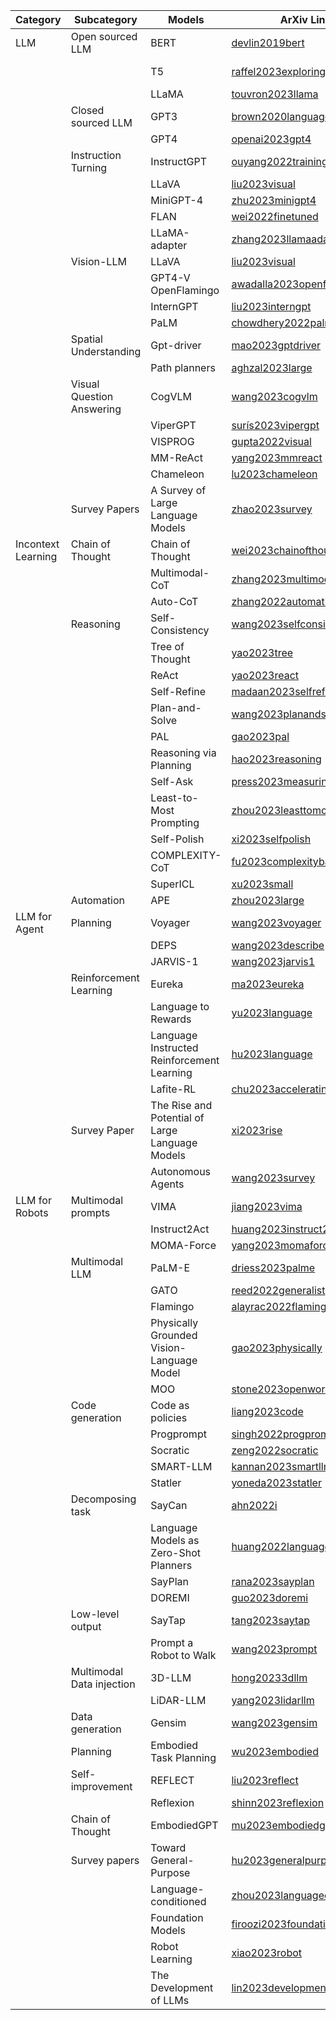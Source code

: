 

| Category   | Subcategory      | Models             | ArXiv Link              | Repo |
|----------------------|-------------------------------|----------------------------------------|------------------------------------|---------------------------|
| LLM     | Open sourced LLM    | BERT      | [devlin2019bert](https://arxiv.org/abs/1810.04805)  | ![GitHub Repo stars](https://img.shields.io/github/stars/google-research/bert) |
|      |         | T5                 | [raffel2023exploring](https://arxiv.org/abs/1910.10683)  | https://github.com/google-research/bert |
|      |         | LLaMA                | [touvron2023llama](https://arxiv.org/abs/2302.13971)  |
|      |  Closed sourced LLM   | GPT3                 | [brown2020language](https://arxiv.org/abs/2005.14165)  |
|      |         | GPT4                 | [openai2023gpt4](https://arxiv.org/abs/2303.08774)  |
|      | Instruction Turning   | InstructGPT              | [ouyang2022training](https://arxiv.org/abs/2203.02155)  |
|      |         | LLaVA                | [liu2023visual](https://arxiv.org/abs/2304.08485)   |
|      |         | MiniGPT-4               | [zhu2023minigpt4](https://arxiv.org/abs/2304.10592)   |
|      |         | FLAN                 | [wei2022finetuned](https://arxiv.org/abs/2109.01652)  |
|      |         | LLaMA-adapter              | [zhang2023llamaadapter](https://arxiv.org/abs/2303.16199) |
|      | Vision-LLM     | LLaVA                | [liu2023visual](https://arxiv.org/abs/2304.08485)   |
|      |         | GPT4-V OpenFlamingo            | [awadalla2023openflamingo](https://arxiv.org/abs/2308.01390)|
|      |         | InternGPT               | [liu2023interngpt](https://arxiv.org/abs/2305.05662)  |
|      |         | PaLM                 | [chowdhery2022palm](https://arxiv.org/abs/2204.02311)  |
|      | Spatial Understanding   | Gpt-driver               | [mao2023gptdriver](https://arxiv.org/abs/2310.01415)  |
|      |         | Path planners              | [aghzal2023large](https://arxiv.org/abs/2310.03249)   |
|      | Visual Question Answering  | CogVLM                | [wang2023cogvlm](https://arxiv.org/abs/2311.03079)  |
|      |         | ViperGPT                | [surís2023vipergpt](https://arxiv.org/abs/2303.08128)  |
|      |         | VISPROG               | [gupta2022visual](https://arxiv.org/abs/2211.11559)   |
|      |         | MM-ReAct                | [yang2023mmreact](https://arxiv.org/abs/2303.11381)   |
|      |         | Chameleon               | [lu2023chameleon](https://arxiv.org/abs/2304.09842)   |
|      | Survey Papers     | A Survey of Large Language Models         | [zhao2023survey](https://arxiv.org/abs/2303.18223)  |
| Incontext Learning  | Chain of Thought    | Chain of Thought              | [wei2023chainofthought](https://arxiv.org/abs/2201.11903) |
|      |         | Multimodal-CoT              | [zhang2023multimodal](https://arxiv.org/abs/2302.00923)  |
|      |         | Auto-CoT                | [zhang2022automatic](https://arxiv.org/abs/2210.03493) |
|      | Reasoning      | Self-Consistency              | [wang2023selfconsistency](https://arxiv.org/abs/2203.11171)|
|      |         | Tree of Thought             | [yao2023tree](https://arxiv.org/abs/2305.10601)    |
|      |         | ReAct                | [yao2023react](https://arxiv.org/abs/2303.11366)   |
|      |         | Self-Refine              | [madaan2023selfrefine](https://arxiv.org/abs/2303.17651) |
|      |         | Plan-and-Solve              | [wang2023planandsolve](https://arxiv.org/abs/2305.04091) |
|      |         | PAL                | [gao2023pal](https://arxiv.org/abs/2211.10435)   |
|      |         | Reasoning via Planning            | [hao2023reasoning](https://arxiv.org/abs/2305.14992)  |
|      |         | Self-Ask                | [press2023measuring](https://arxiv.org/abs/2210.03350) |
|      |         | Least-to-Most Prompting           | [zhou2023leasttomost](https://arxiv.org/abs/2205.10625)  |
|      |         | Self-Polish              | [xi2023selfpolish](https://arxiv.org/abs/2305.14497)  |
|      |         | COMPLEXITY-CoT              | [fu2023complexitybased](https://arxiv.org/abs/2210.00720) |
|      |         | SuperICL                | [xu2023small](https://arxiv.org/abs/2305.08848)    |
|      | Automation     | APE                | [zhou2023large](https://arxiv.org/abs/2211.01910)   |
| LLM for Agent  | Planning      | Voyager               | [wang2023voyager](https://arxiv.org/abs/2305.16291)   |
|      |         | DEPS                 | [wang2023describe](https://arxiv.org/abs/2302.01560)  |
|      |         | JARVIS-1                | [wang2023jarvis1](https://arxiv.org/abs/2311.05997)   |
|      | Reinforcement Learning  | Eureka                | [ma2023eureka](https://arxiv.org/abs/2310.12931)   |
|      |         | Language to Rewards            | [yu2023language](https://arxiv.org/abs/2306.08647)  |
|      |         | Language Instructed Reinforcement Learning       | [hu2023language](https://arxiv.org/abs/2304.07297)  |
|      |         | Lafite-RL               | [chu2023accelerating](https://arxiv.org/abs/2311.02379)  |
|      | Survey Paper     | The Rise and Potential of Large Language Models     | [xi2023rise](https://arxiv.org/abs/2309.07864)   |
|      |         | Autonomous Agents             | [wang2023survey](https://arxiv.org/abs/2308.11432)  |
| LLM for Robots     | Multimodal prompts    | VIMA              | [jiang2023vima](https://arxiv.org/abs/2210.03094)   |
|        |        | Instruct2Act           | [huang2023instruct2act](https://arxiv.org/abs/2305.11176) |
|        |        | MOMA-Force            | [yang2023momaforce](https://arxiv.org/abs/2308.03624)  |
|        | Multimodal LLM     | PaLM-E             | [driess2023palme](https://arxiv.org/abs/2303.03378)  |
|        |        | GATO              | [reed2022generalist](https://arxiv.org/abs/2205.06175)  |
|        |        | Flamingo             | [alayrac2022flamingo](https://arxiv.org/abs/2204.14198) |
|        |        | Physically Grounded Vision-Language Model    | [gao2023physically](https://arxiv.org/abs/2309.02561)  |
|        |        | MOO               | [stone2023openworld](https://arxiv.org/abs/2303.00905)  |
|        | Code generation    | Code as policies           | [liang2023code](https://arxiv.org/abs/2209.07753)   |
|        |        | Progprompt            | [singh2022progprompt](https://arxiv.org/abs/2209.11302) |
|        |        | Socratic             | [zeng2022socratic](https://arxiv.org/abs/2204.00598)   |
|        |        | SMART-LLM             | [kannan2023smartllm](https://arxiv.org/abs/2309.10062)  |
|        |        | Statler              | [yoneda2023statler](https://arxiv.org/abs/2306.17840)  |
|        | Decomposing task     | SayCan             | [ahn2022i](https://arxiv.org/abs/2204.01691)     |
|        |        | Language Models as Zero-Shot Planners      | [huang2022language](https://arxiv.org/abs/2201.07207)  |
|        |        | SayPlan              | [rana2023sayplan](https://arxiv.org/abs/2307.06135)  |
|        |        | DOREMI             | [guo2023doremi](https://arxiv.org/abs/2307.00329)   |
|        | Low-level output     | SayTap             | [tang2023saytap](https://arxiv.org/abs/2306.07580)   |
|        |        | Prompt a Robot to Walk         | [wang2023prompt](https://arxiv.org/abs/2309.09969)   |
|        | Multimodal Data injection  | 3D-LLM             | [hong20233dllm](https://arxiv.org/abs/2307.12981)   |
|        |        | LiDAR-LLM             | [yang2023lidarllm](https://arxiv.org/abs/2312.14074)   |
|        | Data generation    | Gensim             | [wang2023gensim](https://arxiv.org/abs/2310.01361)   |
|        | Planning       | Embodied Task Planning         | [wu2023embodied](https://arxiv.org/abs/2307.01848)   |
|        | Self-improvement     | REFLECT              | [liu2023reflect](https://arxiv.org/abs/2306.15724)   |
|        |        | Reflexion             | [shinn2023reflexion](https://arxiv.org/abs/2303.11366)  |
|        | Chain of Thought     | EmbodiedGPT             | [mu2023embodiedgpt](https://arxiv.org/abs/2305.15021)  |
|        | Survey papers     | Toward General-Purpose         | [hu2023generalpurpose](https://arxiv.org/abs/2312.08782)  |
|        |        | Language-conditioned         | [zhou2023languageconditioned](https://arxiv.org/abs/2312.10807)|
|        |        | Foundation Models         | [firoozi2023foundation](https://arxiv.org/abs/2312.07843) |
|        |        | Robot Learning           | [xiao2023robot](https://arxiv.org/abs/2311.14379)   |
|        |        | The Development of LLMs          | [lin2023development](https://arxiv.org/abs/2311.00530)  |
